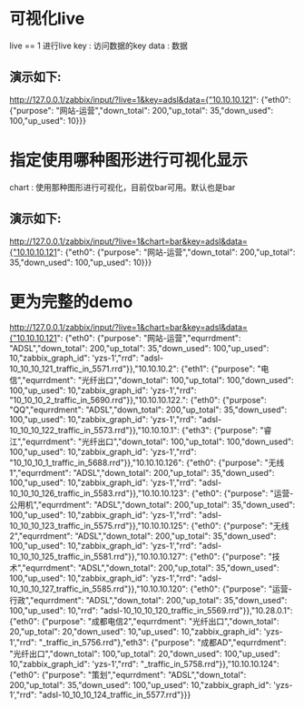 
# 可视化live
live == 1 进行live
key : 访问数据的key
data : 数据

## 演示如下:
http://127.0.0.1/zabbix/input/?live=1&key=adsl&data={"10.10.10.121": {"eth0": {"purpose": "网站-运营","down_total": 200,"up_total": 35,"down_used": 100,"up_used": 10}}}


# 指定使用哪种图形进行可视化显示
chart : 使用那种图形进行可视化，目前仅bar可用。默认也是bar

## 演示如下:
http://127.0.0.1/zabbix/input/?live=1&chart=bar&key=adsl&data={"10.10.10.121": {"eth0": {"purpose": "网站-运营","down_total": 200,"up_total": 35,"down_used": 100,"up_used": 10}}}



# 更为完整的demo
http://127.0.0.1/zabbix/input/?live=1&chart=bar&key=adsl&data={"10.10.10.121": {"eth0": {"purpose": "网站-运营","equrrdment": "ADSL","down_total": 200,"up_total": 35,"down_used": 100,"up_used": 10,"zabbix_graph_id": 'yzs-1',"rrd": "adsl-10_10_10_121_traffic_in_5571.rrd"}},"10.10.10.2": {"eth1": {"purpose": "电信","equrrdment": "光纤出口","down_total": 100,"up_total": 100,"down_used": 100,"up_used": 10,"zabbix_graph_id": 'yzs-1',"rrd": "10_10_10_2_traffic_in_5690.rrd"}},"10.10.10.122.": {"eth0": {"purpose": "QQ","equrrdment": "ADSL","down_total": 200,"up_total": 35,"down_used": 100,"up_used": 10,"zabbix_graph_id": 'yzs-1',"rrd": "adsl-10_10_10_122_traffic_in_5573.rrd"}},"10.10.10.1": {"eth3": {"purpose": "睿江","equrrdment": "光纤出口","down_total": 100,"up_total": 100,"down_used": 100,"up_used": 10,"zabbix_graph_id": 'yzs-1',"rrd": "10_10_10_1_traffic_in_5688.rrd"}},"10.10.10.126": {"eth0": {"purpose": "无线1","equrrdment": "ADSL","down_total": 200,"up_total": 35,"down_used": 100,"up_used": 10,"zabbix_graph_id": 'yzs-1',"rrd": "adsl-10_10_10_126_traffic_in_5583.rrd"}},"10.10.10.123": {"eth0": {"purpose": "运营-公用机","equrrdment": "ADSL","down_total": 200,"up_total": 35,"down_used": 100,"up_used": 10,"zabbix_graph_id": 'yzs-1',"rrd": "adsl-10_10_10_123_traffic_in_5575.rrd"}},"10.10.10.125": {"eth0": {"purpose": "无线2","equrrdment": "ADSL","down_total": 200,"up_total": 35,"down_used": 100,"up_used": 10,"zabbix_graph_id": 'yzs-1',"rrd": "adsl-10_10_10_125_traffic_in_5581.rrd"}},"10.10.10.127": {"eth0": {"purpose": "技术","equrrdment": "ADSL","down_total": 200,"up_total": 35,"down_used": 100,"up_used": 10,"zabbix_graph_id": 'yzs-1',"rrd": "adsl-10_10_10_127_traffic_in_5585.rrd"}},"10.10.10.120": {"eth0": {"purpose": "运营-行政","equrrdment": "ADSL","down_total": 200,"up_total": 35,"down_used": 100,"up_used": 10,"rrd": "adsl-10_10_10_120_traffic_in_5569.rrd"}},"10.28.0.1": {"eth0": {"purpose": "成都电信2","equrrdment": "光纤出口","down_total": 20,"up_total": 20,"down_used": 10,"up_used": 10,"zabbix_graph_id": 'yzs-1',"rrd": "_traffic_in_5756.rrd"},"eth3": {"purpose": "成都AD","equrrdment": "光纤出口","down_total": 100,"up_total": 20,"down_used": 100,"up_used": 10,"zabbix_graph_id": 'yzs-1',"rrd": "_traffic_in_5758.rrd"}},"10.10.10.124": {"eth0": {"purpose": "策划","equrrdment": "ADSL","down_total": 200,"up_total": 35,"down_used": 100,"up_used": 10,"zabbix_graph_id": 'yzs-1',"rrd": "adsl-10_10_10_124_traffic_in_5577.rrd"}}}
